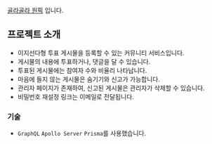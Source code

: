 [골라골라 원픽](https://www.onepick.fun/) 입니다.

## 프로젝트 소개

- 이지선다형 투표 게시물을 등록할 수 있는 커뮤니티 서비스입니다.
- 게시물의 내용에 투표하거나, 댓글을 달 수 있습니다.
- 투표된 게시물에는 참여자 수와 비율리 나타납니다.
- 마음에 들지 않는 게시물은 숨기기와 신고가 가능합니다.
- 관리자 페이지가 존재하여, 신고된 게시물은 관리자가 삭제할 수 있습니다.
- 비밀번호 재설정 링크는 이메일로 전달됩니다.

### 기술

- `GraphQL` `Apollo Server` `Prisma`를 사용했습니다.
